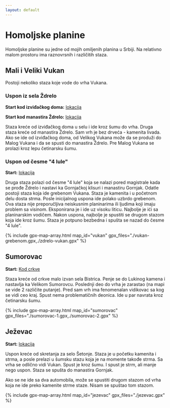 ```yaml
---
layout: default
---
```


# Homoljske planine

Homoljske planine su jedne od mojih omiljenih planina u Srbiji.
Na relativno malom prostoru ima raznovrsnih i različitih staza.

## Mali i Veliki Vukan

Postoji nekoliko staza koje vode do vrha Vukana.

### Uspon iz sela Ždrelo

**Start kod izviđačkog doma:** [lokacija](https://maps.app.goo.gl/8N1cDjGNPesh1Pn69)

**Start kod manastira Ždrelo:** [lokacija](https://maps.app.goo.gl/Z1s8EHKS5eXNdnfM7)

Staza kreće od izviđačkog doma u selu i ide kroz šumu do vrha.
Druga staza kreće od manastira Ždrelo.
Sam vrh je bez drveća - kamenita livada.
Ako se ide od izviđačkog doma, od Velikog Vukana može da se produži do Malog Vukana i da se spusti do manastira Ždrelo.
Pre Malog Vukana se prolazi kroz lepu četinarsku šumu.

### Uspon od česme "4 lule"

**Start:** [lokacija](https://maps.app.goo.gl/kzm6tA2mGFoPY14K8)

Druga staza polazi od česme "4 lule" koja se nalazi pored magistrale kada se prođe Ždrelo i nastavi ka Gornjačkoj klisuri i manastiru Gornjak.
Odatle postoji staza koja ide grebenom Vukana. Staza je kamenita i u početnom delu dosta strma. Posle inicijalnog uspona ide polako uzbrdo grebenom.
Ova staza nije preporučljiva neiskusnim planinarima ili ljudima koji imaju problem sa visinom. Eksponirana je i ide uz visoku liticu.
Najbolje je ići sa planinarskim vodičem.
Nakon uspona, najbolje je spustiti se drugom stazom koja ide kroz šumu. Staza je potpuno bezbedna i spušta se nazad do česme "4 lule".

{% include gpx-map-array.html map_id="vukan" gpx_files="./vukan-grebenom.gpx,./zdrelo-vukan.gpx" %}

## Sumorovac

**Start:** [Kod crkve](https://maps.app.goo.gl/o3ZHy8tLzsHktyZNA)

Staza kreće od crkve malo izvan sela Bistrica.
Penje se do Lukinog kamena i nastavlja ka Velikom Sumorovcu.
Poslednji deo do vrha je zarastao (na mapi se vide 2 različite putanje).
Pred sam vrh ima fenomenalan vidikovac sa kog se vidi ceo kraj.
Spust nema problematičnih deonica. Ide u par navrata kroz četinarsku šumu.

{% include gpx-map-array.html map_id="sumorovac" gpx_files="./sumorovac-1.gpx,./sumorovac-2.gpx" %}

## Ježevac

**Start:** [lokacija](https://maps.app.goo.gl/qDfQh7yJ4NBsCkki6)

Uspon kreće od skretanja za selo Šetonje. Staza je u početku kamenita i strma, a posle prelazi u šumsku stazu koja je na momente takođe strma. Sa vrha se odlično vidi Vukan. Spust je kroz šumu. I spust je strm, ali manje nego uspon. Staza se spušta do manastira Gornjak.

Ako se ne ide sa dva automobila, može se spustiti drugom stazom od vrha koja ne ide preko kamenite strme staze. Nisam se spuštao tom stazom.

{% include gpx-map-array.html map_id="jezevac" gpx_files="./jezevac.gpx" %}